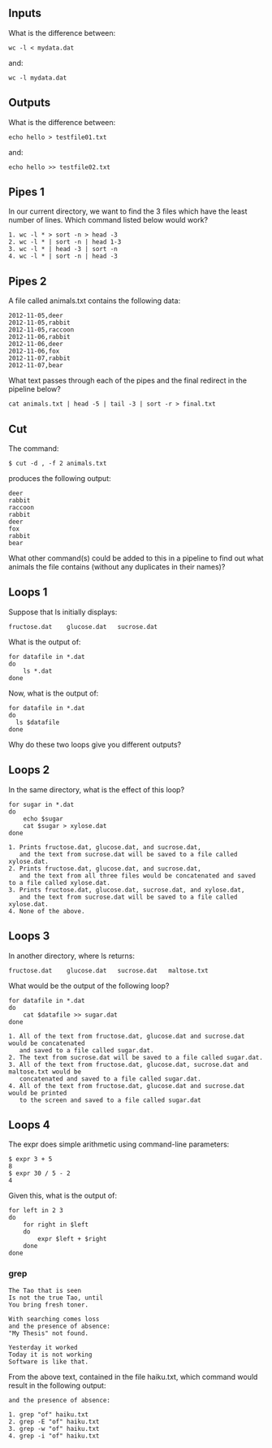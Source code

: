 ## Inputs

What is the difference between:
```
wc -l < mydata.dat
```
and:
```
wc -l mydata.dat
```

## Outputs

What is the difference between:
```
echo hello > testfile01.txt
```
and:
```
echo hello >> testfile02.txt
```

## Pipes 1

In our current directory, we want to find the 3 files which have the least number of lines. Which command listed below would work?
```
1. wc -l * > sort -n > head -3
2. wc -l * | sort -n | head 1-3
3. wc -l * | head -3 | sort -n
4. wc -l * | sort -n | head -3
```

## Pipes 2

A file called animals.txt contains the following data:
```
2012-11-05,deer
2012-11-05,rabbit
2012-11-05,raccoon
2012-11-06,rabbit
2012-11-06,deer
2012-11-06,fox
2012-11-07,rabbit
2012-11-07,bear
```
What text passes through each of the pipes and the final redirect in the pipeline below?
```
cat animals.txt | head -5 | tail -3 | sort -r > final.txt
```

## Cut

The command:
```
$ cut -d , -f 2 animals.txt
```
produces the following output:
```
deer
rabbit
raccoon
rabbit
deer
fox
rabbit
bear
```
What other command(s) could be added to this in a pipeline to find out what animals the file contains (without any duplicates in their names)?

## Loops 1
Suppose that ls initially displays:
```
fructose.dat    glucose.dat   sucrose.dat
```
What is the output of:
```
for datafile in *.dat
do
    ls *.dat
done
```
Now, what is the output of:
```
for datafile in *.dat
do
  ls $datafile
done
```
Why do these two loops give you different outputs?

## Loops 2

In the same directory, what is the effect of this loop?
```
for sugar in *.dat
do
    echo $sugar
    cat $sugar > xylose.dat
done
```
```
1. Prints fructose.dat, glucose.dat, and sucrose.dat,
   and the text from sucrose.dat will be saved to a file called xylose.dat.
2. Prints fructose.dat, glucose.dat, and sucrose.dat,
   and the text from all three files would be concatenated and saved to a file called xylose.dat.
3. Prints fructose.dat, glucose.dat, sucrose.dat, and xylose.dat,
   and the text from sucrose.dat will be saved to a file called xylose.dat.
4. None of the above.
```

## Loops 3
In another directory, where ls returns:
```
fructose.dat    glucose.dat   sucrose.dat   maltose.txt
```
What would be the output of the following loop?
```
for datafile in *.dat
do
    cat $datafile >> sugar.dat
done
```
```
1. All of the text from fructose.dat, glucose.dat and sucrose.dat would be concatenated
   and saved to a file called sugar.dat.
2. The text from sucrose.dat will be saved to a file called sugar.dat.
3. All of the text from fructose.dat, glucose.dat, sucrose.dat and maltose.txt would be
   concatenated and saved to a file called sugar.dat.
4. All of the text from fructose.dat, glucose.dat and sucrose.dat would be printed
   to the screen and saved to a file called sugar.dat
```
## Loops 4

The expr does simple arithmetic using command-line parameters:
```
$ expr 3 + 5
8
$ expr 30 / 5 - 2
4
```
Given this, what is the output of:
```
for left in 2 3
do
    for right in $left
    do
        expr $left + $right
    done
done
```
### grep
```
The Tao that is seen
Is not the true Tao, until
You bring fresh toner.

With searching comes loss
and the presence of absence:
"My Thesis" not found.

Yesterday it worked
Today it is not working
Software is like that.
```
From the above text, contained in the file haiku.txt, which command would result in the following output:
```
and the presence of absence:
```
```
1. grep "of" haiku.txt
2. grep -E "of" haiku.txt
3. grep -w "of" haiku.txt
4. grep -i "of" haiku.txt
```


